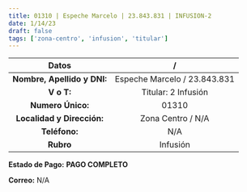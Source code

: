 ```yaml
---
title: 01310 | Espeche Marcelo | 23.843.831 | INFUSION-2
date: 1/14/23
draft: false
tags: ['zona-centro', 'infusion', 'titular']
---
```


|          **Datos**          |               /              |
|:---------------------------:|:----------------------------:|
| **Nombre, Apellido y DNI:** | Espeche Marcelo / 23.843.831 |
|          **V o T:**         |      Titular: 2 Infusión     |
|      **Numero Único:**      |             01310            |
|  **Localidad y Dirección:** |       Zona Centro / N/A      |
|        **Teléfono:**        |              N/A             |
|          **Rubro**          |           Infusión           |

**Estado de Pago:** **PAGO COMPLETO**

**Correo:** N/A
